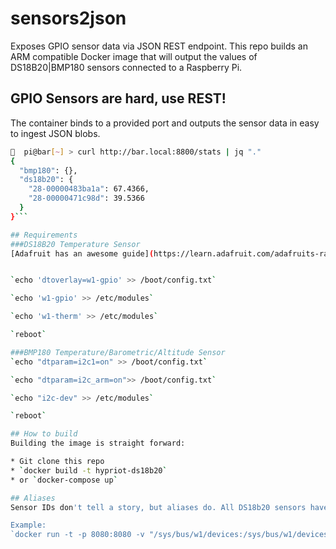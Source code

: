 # sensors2json
Exposes GPIO sensor data via JSON REST endpoint. This repo builds an ARM compatible Docker image that will output the values of DS18B20|BMP180 sensors connected to a Raspberry Pi.

## GPIO Sensors are hard, use REST!
The container binds to a provided port and outputs the sensor data in easy to ingest JSON blobs. 

```bash
🍺  pi@bar[~] > curl http://bar.local:8800/stats | jq "."
{
  "bmp180": {},
  "ds18b20": {
    "28-00000483ba1a": 67.4366,
    "28-00000471c98d": 39.5366
  }
}```

## Requirements
###DS18B20 Temperature Sensor
[Adafruit has an awesome guide](https://learn.adafruit.com/adafruits-raspberry-pi-lesson-11-ds18b20-temperature-sensing/ds18b20) but in short do the following commands:


`echo 'dtoverlay=w1-gpio' >> /boot/config.txt`

`echo 'w1-gpio' >> /etc/modules`

`echo 'w1-therm' >> /etc/modules`

`reboot`

###BMP180 Temperature/Barometric/Altitude Sensor
`echo "dtparam=i2c1=on" >> /boot/config.txt`

`echo "dtparam=i2c_arm=on">> /boot/config.txt`

`echo "i2c-dev" >> /etc/modules`

`reboot`

## How to build
Building the image is straight forward:

* Git clone this repo
* `docker build -t hypriot-ds18b20`
* or `docker-compose up`

## Aliases
Sensor IDs don't tell a story, but aliases do. All DS18b20 sensors have an id in the format `28-<sensor_id>`. If you attach environment variables prepended with 'sensor_', the webserver will actually replace the sensor id with a string value.

Example:
`docker run -t -p 8080:8080 -v "/sys/bus/w1/devices:/sys/bus/w1/devices" -e 'sensor_00000483ba1a=chiller' containername`
